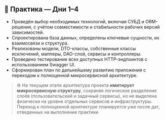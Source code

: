 ## 🔧 Практика — Дни 1–4

* Проведён выбор необходимых технологий, включая СУБД и ORM-решения, с учётом совместимости и стабильности рабочих версий зависимостей.
* Спроектирована база данных, определены ключевые сущности, их взаимосвязи и структура.
* Реализованы модели, DTO-классы, собственные классы исключений, мапперы, DAO-слой, сервисы и контроллеры.
* Проведено тестирование всех доступных HTTP-эндпоинтов с использованием Swagger UI.
* Сформирован план по дальнейшему развитию приложения с переходом к полноценной микросервисной архитектуре.

> ⚙️ На текущем этапе архитектура проекта **имитирует микросервисную структуру**, сохраняя логическое разделение слоёв (пользовательский и задачный сервисы), но не выделена физически на уровне отдельных сервисов и инфраструктуры. Переход к полноценной архитектуре планируется уже после дат, отведенных на выполнение практики
